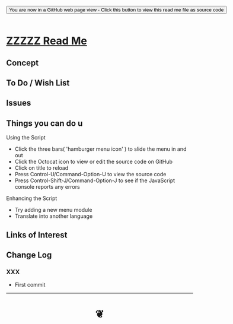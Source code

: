 
<span style=display:none; >[You are now in a GitHub source code view - click this link to view Read Me file as a web page]( https://theo-armour.github.io/ucsf2/#xxxxx/README.md "View file as a web page." ) </span>

<div><input type=button class = "btn btn-secondary btn-sm" onclick=window.location.href="https://github.com/theo-armour/ucsf2/blob/master/xxxxx/README.md"
value="You are now in a GitHub web page view - Click this button to view this read me file as source code" ></div>

<br>

# [ZZZZZ Read Me]( #xxxxx/README.md )

<!--
<iframe src=https://theo-armour.github.io/ucsf2/xxxxx/xxxxx.html width=100% height=500px >Iframes are not viewable in GitHub source code views</iframe>
_<small>ZZZZZ</small>_

## Full Screen: [ZZZZZ]( https://theo-armour.github.io/ucsf2/xxxxx/xxxxx.html )
-->


## Concept


## To Do / Wish List


## Issues


## Things you can do u

Using the Script

* Click the three bars( 'hamburger menu icon' ) to slide the menu in and out
* Click the Octocat icon to view or edit the source code on GitHub
* Click on title to reload
* Press Control-U/Command-Option-U to view the source code
* Press Control-Shift-J/Command-Option-J to see if the JavaScript console reports any errors

Enhancing the Script

* Try adding a new menu module
* Translate into another language

## Links of Interest



## Change Log

### XXX

* First commit


***

# <center title="hello!" ><a href=javascript:window.scrollTo(0,0); style=text-decoration:none; > ❦ </a></center>

